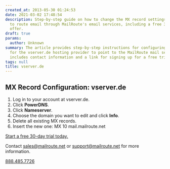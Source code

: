 ```yaml
---
created_at: 2013-05-30 01:24:53
date: 2021-03-02 17:48:54
description: Step-by-step guide on how to change the MX record settings for vserver.de
  to route email through MailRoute's email services, including a free 30-day trial
  offer.
draft: true
params:
  author: Unknown
summary: The article provides step-by-step instructions for configuring the MX record
  for the vserver.de hosting provider to point to the MailRoute mail service. It also
  includes contact information and a link for signing up for a free trial.
tags: null
title: vserver.de
---
```



## MX Record Configuration: vserver.de

  1. Log in to your account at vserver.de.
  2. Click **PowerDNS**.
  3. Click **Nameserver**.
  4. Choose the domain you want to edit and click **Info**.
  5. Delete all existing MX records.
  6. Insert the new one: MX 10 mail.mailroute.net

[Start a free 30-day trial today.](http://mailroute.net/signup.html)

Contact [sales@mailroute.net](mailto:sales@mailroute.net) or
[support@mailroute.net](mailto:support@mailroute.net) for more information.

[888.485.7726](tel:888.485.7726)

